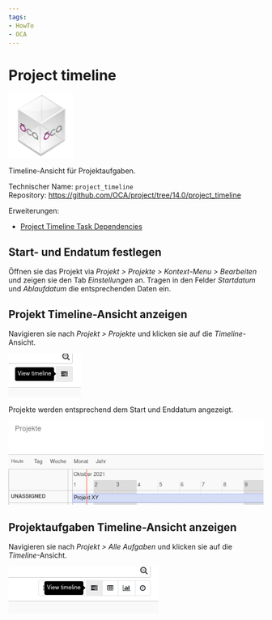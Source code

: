 ```yaml
---
tags:
- HowTo
- OCA
---
```

# Project timeline
![icon_oca_app](assets/icon_oca_app.png)

Timeline-Ansicht für Projektaufgaben.

Technischer Name: `project_timeline`\
Repository: <https://github.com/OCA/project/tree/14.0/project_timeline>

Erweiterungen:
* [Project Timeline Task Dependencies](Project-Timeline-Task-Dependencies.md)

## Start- und Endatum festlegen

Öffnen sie das Projekt via *Projekt > Projekte > Kontext-Menu > Bearbeiten* und zeigen sie den Tab *Einstellungen* an. Tragen in den Felder *Startdatum* und *Ablaufdatum* die entsprechenden Daten ein.

## Projekt Timeline-Ansicht anzeigen

Navigieren sie nach *Projekt > Projekte* und klicken sie auf die *Timeline*-Ansicht.

![](assets/Project%20Timeline%20View%20timeline.png)

Projekte werden entsprechend dem Start und Enddatum angezeigt.

![](assets/Project%20Timeline%20View.png)

## Projektaufgaben Timeline-Ansicht anzeigen

Navigieren sie nach *Projekt > Alle Aufgaben* und klicken sie auf die *Timeline*-Ansicht.

![](assets/Project%20Timeline%20View%20task%20timeline.png)